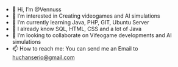 - 👋 Hi, I’m @Vennuss
- 👀 I’m interested in Creating videogames and AI simulations
- 🌱 I’m currently learning Java, PHP, GIT, Ubuntu Server
- 🙌 I already know SQL, HTML, CSS and a lot of Java
- 💞️ I’m looking to collaborate on Vifeogame developments and AI simulations
- 📫 How to reach me: You can send me an Email to huchanserio@gmail.com

<!---
Vennuss/Vennuss is a ✨ special ✨ repository because its `README.md` (this file) appears on your GitHub profile.
You can click the Preview link to take a look at your changes.
--->

